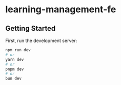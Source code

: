 # learning-management-fe

## Getting Started

First, run the development server:

```bash
npm run dev
# or
yarn dev
# or
pnpm dev
# or
bun dev
```
